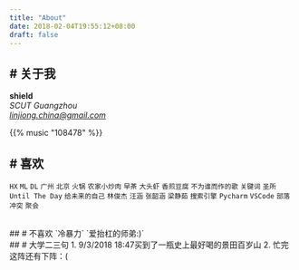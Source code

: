 ```yaml
---
title: "About"
date: 2018-02-04T19:55:12+08:00
draft: false
---
```


## # 关于我
**shield**<br>
*SCUT Guangzhou*<br>
*linjiong.china@gmail.com*

{{% music "108478" %}}

## # 喜欢
`HX` `ML` `DL` `广州` `北京` `火锅` `农家小炒肉` `早茶` `大头虾` `香煎豆腐` `不为谁而作的歌` `关键词` `圣所` `Until The Day` `给未来的自己` `林俊杰` `汪涵` `张韶涵` `梁静茹` `搜索引擎` `Pycharm` `VSCode` `部落冲突` `聚会`

<br>
## # 不喜欢
`冷暴力` `爱抬杠的师弟:)`

<br>
## # 大学二三句
1. 9/3/2018 18:47买到了一瓶史上最好喝的景田百岁山
2. 忙完这阵还有下阵：(
